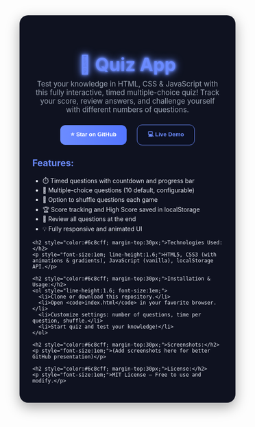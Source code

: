 <!-- Animated & Stylish README for Quiz App -->

<div style="text-align:center; font-family:'Inter', sans-serif; color:#e6e9f2; background:#0f1220; padding:30px; border-radius:20px; box-shadow:0 10px 30px rgba(0,0,0,.35);">

  <h1 style="font-size:3em; margin-bottom:10px; background:linear-gradient(90deg, #6c8cff, #5375ff); -webkit-background-clip:text; color:transparent; animation:glow 2s ease-in-out infinite alternate;">🧠 Quiz App</h1>
  
  <p style="font-size:1.2em; color:#9aa3b2; max-width:700px; margin:auto;">Test your knowledge in HTML, CSS & JavaScript with this fully interactive, timed multiple-choice quiz! Track your score, review answers, and challenge yourself with different numbers of questions.</p>
  
  <div style="margin-top:25px;">
    <a href="#" style="text-decoration:none; margin:0 10px;">
      <button style="background:linear-gradient(90deg,#6c8cff,#5375ff); color:white; padding:12px 24px; border:none; border-radius:12px; font-weight:600; cursor:pointer; transition: transform .2s;" onmouseover="this.style.transform='scale(1.1)'" onmouseout="this.style.transform='scale(1)'">⭐ Star on GitHub</button>
    </a>
    <a href="#" style="text-decoration:none; margin:0 10px;">
      <button style="background:#0c1021; color:#6c8cff; border:1px solid #6c8cff; padding:12px 24px; border-radius:12px; font-weight:600; cursor:pointer; transition: transform .2s;" onmouseover="this.style.transform='scale(1.1)'" onmouseout="this.style.transform='scale(1)'">💻 Live Demo</button>
    </a>
  </div>
  
  <div style="margin-top:40px; text-align:left; max-width:720px; margin:auto;">
    <h2 style="color:#6c8cff;">Features:</h2>
    <ul style="line-height:1.6; font-size:1em;">
      <li>⏱️ Timed questions with countdown and progress bar</li>
      <li>🎯 Multiple-choice questions (10 default, configurable)</li>
      <li>🔀 Option to shuffle questions each game</li>
      <li>🏆 Score tracking and High Score saved in localStorage</li>
      <li>📖 Review all questions at the end</li>
      <li>💡 Fully responsive and animated UI</li>
    </ul>
    
    <h2 style="color:#6c8cff; margin-top:30px;">Technologies Used:</h2>
    <p style="font-size:1em; line-height:1.6;">HTML5, CSS3 (with animations & gradients), JavaScript (vanilla), localStorage API.</p>
    
    <h2 style="color:#6c8cff; margin-top:30px;">Installation & Usage:</h2>
    <ol style="line-height:1.6; font-size:1em;">
      <li>Clone or download this repository.</li>
      <li>Open <code>index.html</code> in your favorite browser.</li>
      <li>Customize settings: number of questions, time per question, shuffle.</li>
      <li>Start quiz and test your knowledge!</li>
    </ol>
    
    <h2 style="color:#6c8cff; margin-top:30px;">Screenshots:</h2>
    <p style="font-size:1em;">(Add screenshots here for better GitHub presentation)</p>
    
    <h2 style="color:#6c8cff; margin-top:30px;">License:</h2>
    <p style="font-size:1em;">MIT License — Free to use and modify.</p>
  </div>

</div>

<style>
@keyframes glow {
  0% { text-shadow: 0 0 5px #6c8cff, 0 0 10px #6c8cff, 0 0 20px #6c8cff; }
  50% { text-shadow: 0 0 15px #5375ff, 0 0 25px #5375ff, 0 0 35px #6c8cff; }
  100% { text-shadow: 0 0 5px #6c8cff, 0 0 10px #5375ff, 0 0 20px #6c8cff; }
}
</style>
